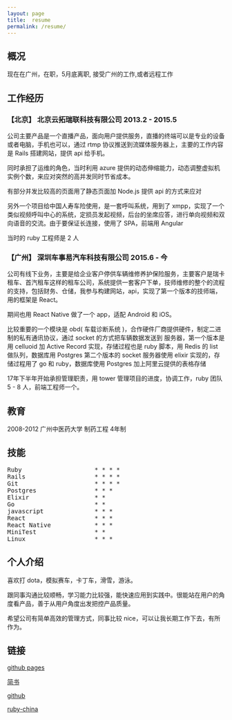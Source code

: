 ```yaml
---
layout: page
title:  resume
permalink: /resume/
---
```


## 概况
现在在广州，在职，5月底离职, 接受广州的工作,或者远程工作

## 工作经历
###  【北京】 北京云拓瑞联科技有限公司 2013.2 - 2015.5
公司主要产品是一个直播产品，面向用户提供服务，直播的终端可以是专业的设备或者电脑，手机也可以，通过 rtmp 协议推送到流媒体服务器上，主要的工作内容是 <span class="tutu">Rails</span> 搭建网站，提供 api 给手机。

同时承担了运维的角色，当时利用 azure 提供的动态伸缩能力，动态调整虚拟机实例个数，来应对突然的高并发同时节省成本。

有部分并发比较高的页面用了静态页面加 <span class="tutu">Node.js</span> 提供 api 的方式来应对

另外一个项目给中国人寿车险使用，是一套呼叫系统，用到了 <span class="tutu">xmpp</span>，实现了一个类似视频呼叫中心的系统，定损员发起视频，后台的坐席应答，进行单向视频和双向语音的交流。由于要保证长连接，使用了 SPA，前端用 <span class="tutu">Angular</span>

当时的 ruby 工程师是 2 人
###  【广州】 深圳车事易汽车科技有限公司 2015.6 - 今
公司有线下业务，主要是给企业客户停供车辆维修养护保险服务，主要客户是瑞卡租车、首汽租车这样的租车公司，系统提供一套客户下单，技师维修的整个的流程的支持，包括财务、仓储，我参与构建网站，api，实现了第一个版本的技师端，用的框架是 <span class="tutu">React</span>。

期间也用 <span class="tutu">React Native</span> 做了一个 app，适配 Android 和 iOS。

比较重要的一个模块是 obd( 车载诊断系统 )，合作硬件厂商提供硬件，制定二进制的私有通讯协议，通过 socket 的方式把车辆数据发送到 服务器，第一个版本是用 celluoid 加 Active Record 实现，存储过程也是 ruby 脚本，用 <span class="tutu">Redis</span> 的 list 做队列，数据库用 Postgres 第二个版本的 socket 服务器使用 <span class="tutu">elixir</span> 实现的，存储过程用了 <span class="tutu">go</span> 和 ruby，数据库使用 <span class="tutu">Postgres</span> 加上阿里云提供的<span class="tutu">表格存储</span>

17年下半年开始承担管理职责，用 tower 管理项目的进度，协调工作，ruby 团队 5 - 8 人，前端工程师一个。


## 教育
2008-2012 广州中医药大学  制药工程 4年制


## 技能
<pre>
Ruby                    * * * * 
Rails                   * * * *
Git                     * * * *
Postgres                * * *
Elixir                  * *
Go                      * *
javascript              * * *
React                   * * *
React Native            * * *
MiniTest                * * 
Linux                   * * *
</pre>


## 个人介绍
喜欢打 dota，模拟赛车，卡丁车，滑雪，游泳。

跟同事沟通比较顺畅，学习能力比较强，能快速应用到实践中。很能站在用户的角度看产品，善于从用户角度出发把控产品质量。

希望公司有简单高效的管理方式，同事比较 nice，可以让我长期工作下去，有所作为。

## 链接

[github pages](https://guyanbiao.github.io)

[简书 ](https://www.jianshu.com/u/635469050a0c)

[github](https://github.com/guyanbiao)

[ruby-china](https://ruby-china.org/guyanbiao)
